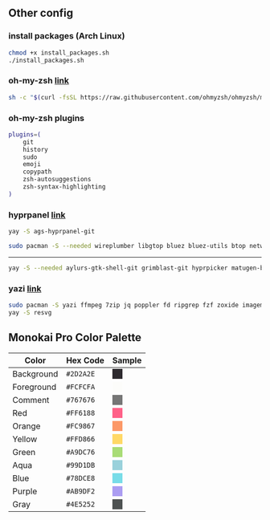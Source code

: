 ## Other config

### install packages (Arch Linux)
```zsh
chmod +x install_packages.sh
./install_packages.sh
```

### oh-my-zsh [link](https://ohmyz.sh/#install)
```zsh
sh -c "$(curl -fsSL https://raw.githubusercontent.com/ohmyzsh/ohmyzsh/master/tools/install.sh)"
```

### oh-my-zsh plugins
```zsh
plugins=(
	git
	history
	sudo
	emoji
	copypath
	zsh-autosuggestions
	zsh-syntax-highlighting
)
```

### hyprpanel [link](https://hyprpanel.com/getting_started/installation.html#arch-1)
```zsh
yay -S ags-hyprpanel-git
```
```zsh
sudo pacman -S --needed wireplumber libgtop bluez bluez-utils btop networkmanager dart-sass wl-clipboard brightnessctl swww python upower pacman-contrib power-profiles-daemon gvfs wf-recorder
```
---
```zsh
yay -S --needed aylurs-gtk-shell-git grimblast-git hyprpicker matugen-bin python-gpustat hyprsunset-git
```

### yazi [link](https://yazi-rs.github.io/docs/installation/#arch)
```zsh
sudo pacman -S yazi ffmpeg 7zip jq poppler fd ripgrep fzf zoxide imagemagick
yay -S resvg
```

## Monokai Pro Color Palette

| Color             | Hex Code  | Sample |
| ----------------- | --------- | ------ |
| Background        | `#2D2A2E` | <div style="background-color:#2D2A2E; width:20px; height:20px;"></div> |
| Foreground        | `#FCFCFA` | <div style="background-color:#FCFCFA; width:20px; height:20px;"></div> |
| Comment           | `#767676` | <div style="background-color:#767676; width:20px; height:20px;"></div> |
| Red               | `#FF6188` | <div style="background-color:#FF6188; width:20px; height:20px;"></div> |
| Orange            | `#FC9867` | <div style="background-color:#FC9867; width:20px; height:20px;"></div> |
| Yellow            | `#FFD866` | <div style="background-color:#FFD866; width:20px; height:20px;"></div> |
| Green             | `#A9DC76` | <div style="background-color:#A9DC76; width:20px; height:20px;"></div> |
| Aqua              | `#99D1DB` | <div style="background-color:#99D1DB; width:20px; height:20px;"></div> |
| Blue              | `#78DCE8` | <div style="background-color:#78DCE8; width:20px; height:20px;"></div> |
| Purple            | `#AB9DF2` | <div style="background-color:#AB9DF2; width:20px; height:20px;"></div> |
| Gray              | `#4E5252` | <div style="background-color:#4E5252; width:20px; height:20px;"></div> |
